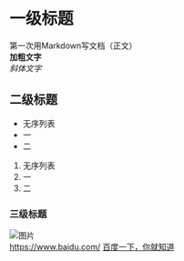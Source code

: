 # 一级标题  
第一次用Markdown写文档（正文）  
**加粗文字**  
*斜体文字*  
## 二级标题  
- 无序列表
- 一
- 二
1. 无序列表
2. 一
3. 二
### 三级标题  
![图片](http://pic6.huitu.com/res/20130116/84481_20130116142820494200_1.jpg)  
<https://www.baidu.com/>
[百度一下，你就知道](https://www.baidu.com/)
